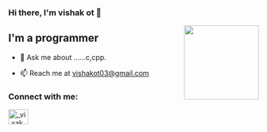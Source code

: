 ### Hi there, I'm vishak ot 👋

<img align='right' src='https://github.com/Rishit-dagli/Rishit-dagli/blob/master/images/octocat-anime.gif' width='150"'>

## I'm a programmer

- 💬 Ask me about ......c,cpp.

- 📫 Reach me at vishakot03@gmail.com

### Connect with me:

<a href="https://instagram.com/_vi.xak_ot_" target="blank"><img align="center" src="https://raw.githubusercontent.com/rahuldkjain/github-profile-readme-generator/master/src/images/icons/Social/instagram.svg" alt="_vi.xak_ot_" height="30" width="40" /></a>

